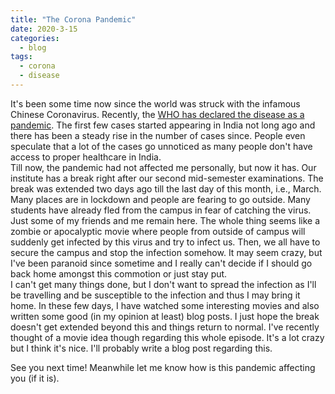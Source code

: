 ```yaml
---
title: "The Corona Pandemic"
date: 2020-3-15
categories:
  - blog
tags:
  - corona
  - disease
---
```


It's been some time now since the world was struck with the infamous Chinese Coronavirus. Recently, the [WHO has declared the disease as a pandemic](https://www.who.int/dg/speeches/detail/who-director-general-s-opening-remarks-at-the-media-briefing-on-covid-19---11-march-2020). The first few cases started appearing in India not long ago and there has been a steady rise in the number of cases since. People even speculate that a lot of the cases go unnoticed as many people don't have access to proper healthcare in India.  
Till now, the pandemic had not affected me personally, but now it has. Our institute has a break right after our second mid-semester examinations. The break was extended two days ago till the last day of this month, i.e., March. Many places are in lockdown and people are fearing to go outside. Many students have already fled from the campus in fear of catching the virus. Just some of my friends and me remain here. The whole thing seems like a zombie or apocalyptic movie where people from outside of campus will suddenly get infected by this virus and try to infect us. Then, we all have to secure the campus and stop the infection somehow. It may seem crazy, but I've been paranoid since sometime and I really can't decide if I should go back home amongst this commotion or just stay put.  
I can't get many things done, but I don't want to spread the infection as I'll be travelling and be susceptible to the infection and thus I may bring it home. In these few days, I have watched some interesting movies and also written some good (in my opinion at least) blog posts. I just hope the break doesn't get extended beyond this and things return to normal. I've recently thought of a movie idea though regarding this whole episode. It's a lot crazy but I think it's nice. I'll probably write a blog post regarding this.

See you next time! Meanwhile let me know how is this pandemic affecting you (if it is).
